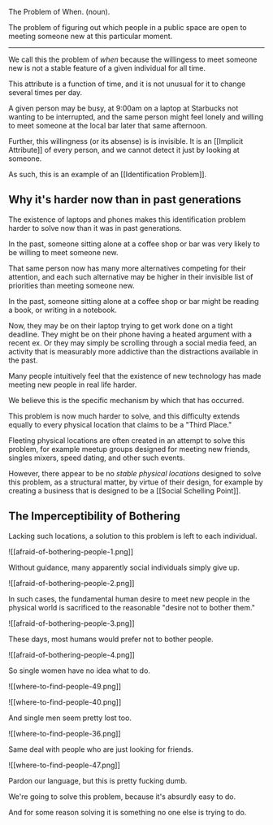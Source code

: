 The Problem of When. (noun).

The problem of figuring out which people in a public space are open to meeting someone new at this particular moment.

---

We call this the problem of _when_ because the willingess to meet someone new is not a stable feature of a given individual for all time.

This attribute is a function of time, and it is not unusual for it to change several times per day.

A given person may be busy, at 9:00am on a laptop at Starbucks not wanting to be interrupted, and the same person might feel lonely and willing to meet someone at the local bar later that same afternoon.

Further, this willingness (or its absense) is is invisible. It is an [[Implicit Attribute]] of every person, and we cannot detect it just by looking at someone.

As such, this is an example of an [[Identification Problem]].

## Why it's harder now than in past generations

The existence of laptops and phones makes this identification problem harder to solve now than it was in past generations.

In the past, someone sitting alone at a coffee shop or bar was very likely to be willing to meet someone new.

That same person now has many more alternatives competing for their attention, and each such alternative may be higher in their invisible list of priorities than meeting someone new.

In the past, someone sitting alone at a coffee shop or bar might be reading a book, or writing in a notebook.

Now, they may be on their laptop trying to get work done on a tight deadline. They might be on their phone having a heated argument with a recent ex. Or they may simply be scrolling through a social media feed, an activity that is measurably more addictive than the distractions available in the past.

Many people intuitively feel that the existence of new technology has made meeting new people in real life harder.

We believe this is the specific mechanism by which that has occurred.

This problem is now much harder to solve, and this difficulty extends equally to every physical location that claims to be a "Third Place."

Fleeting physical locations are often created in an attempt to solve this problem, for example meetup groups designed for meeting new friends, singles mixers, speed dating, and other such events.

However, there appear to be no _stable physical locations_ designed to solve this problem, as a structural matter, by virtue of their design, for example by creating a business that is designed to be a [[Social Schelling Point]].

## The Imperceptibility of Bothering

Lacking such locations, a solution to this problem is left to each individual.

![[afraid-of-bothering-people-1.png]]

Without guidance, many apparently social individuals simply give up.

![[afraid-of-bothering-people-2.png]]

In such cases, the fundamental human desire to meet new people in the physical world is sacrificed to the reasonable "desire not to bother them."

![[afraid-of-bothering-people-3.png]]

These days, most humans would prefer not to bother people.

![[afraid-of-bothering-people-4.png]]

So single women have no idea what to do.

![[where-to-find-people-49.png]]

![[where-to-find-people-40.png]]

And single men seem pretty lost too.

![[where-to-find-people-36.png]]

Same deal with people who are just looking for friends.

![[where-to-find-people-47.png]]

Pardon our language, but this is pretty fucking dumb.

We're going to solve this problem, because it's absurdly easy to do.

And for some reason solving it is something no one else is trying to do.